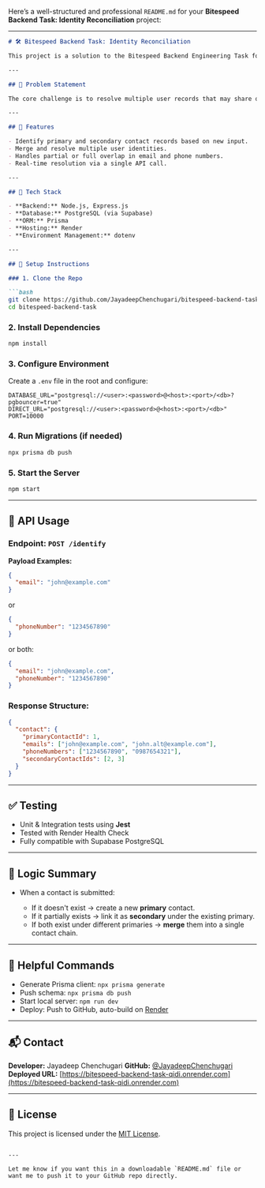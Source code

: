 Here’s a well-structured and professional `README.md` for your **Bitespeed Backend Task: Identity Reconciliation** project:

---

````markdown
# 🛠️ Bitespeed Backend Task: Identity Reconciliation

This project is a solution to the Bitespeed Backend Engineering Task focused on **Identity Reconciliation** — determining primary and secondary contact identities from user inputs (email and/or phone number).

---

## 📌 Problem Statement

The core challenge is to resolve multiple user records that may share one or more identifiers (email or phone number) into a **single, unified contact structure**. The service returns the primary contact along with all associated identifiers and secondary contact IDs.

---

## 🚀 Features

- Identify primary and secondary contact records based on new input.
- Merge and resolve multiple user identities.
- Handles partial or full overlap in email and phone numbers.
- Real-time resolution via a single API call.

---

## 📂 Tech Stack

- **Backend:** Node.js, Express.js
- **Database:** PostgreSQL (via Supabase)
- **ORM:** Prisma
- **Hosting:** Render
- **Environment Management:** dotenv

---

## 🔧 Setup Instructions

### 1. Clone the Repo

```bash
git clone https://github.com/JayadeepChenchugari/bitespeed-backend-task.git
cd bitespeed-backend-task
````

### 2. Install Dependencies

```bash
npm install
```

### 3. Configure Environment

Create a `.env` file in the root and configure:

```env
DATABASE_URL="postgresql://<user>:<password>@<host>:<port>/<db>?pgbouncer=true"
DIRECT_URL="postgresql://<user>:<password>@<host>:<port>/<db>"
PORT=10000
```

### 4. Run Migrations (if needed)

```bash
npx prisma db push
```

### 5. Start the Server

```bash
npm start
```

---

## 🧪 API Usage

### Endpoint: `POST /identify`

**Payload Examples:**

```json
{
  "email": "john@example.com"
}
```

or

```json
{
  "phoneNumber": "1234567890"
}
```

or both:

```json
{
  "email": "john@example.com",
  "phoneNumber": "1234567890"
}
```

### Response Structure:

```json
{
  "contact": {
    "primaryContactId": 1,
    "emails": ["john@example.com", "john.alt@example.com"],
    "phoneNumbers": ["1234567890", "0987654321"],
    "secondaryContactIds": [2, 3]
  }
}
```

---

## ✅ Testing

* Unit & Integration tests using **Jest**
* Tested with Render Health Check
* Fully compatible with Supabase PostgreSQL

---

## 🧠 Logic Summary

* When a contact is submitted:

  * If it doesn't exist → create a new **primary** contact.
  * If it partially exists → link it as **secondary** under the existing primary.
  * If both exist under different primaries → **merge** them into a single contact chain.

---

## 📎 Helpful Commands

* Generate Prisma client: `npx prisma generate`
* Push schema: `npx prisma db push`
* Start local server: `npm run dev`
* Deploy: Push to GitHub, auto-build on [Render](https://render.com/)

---

## 📬 Contact

**Developer:** Jayadeep Chenchugari
**GitHub:** [@JayadeepChenchugari](https://github.com/JayadeepChenchugari)
**Deployed URL:** [https://bitespeed-backend-task-qidi.onrender.com](https://bitespeed-backend-task-qidi.onrender.com)

---

## 📌 License

This project is licensed under the [MIT License](LICENSE).

```

---

Let me know if you want this in a downloadable `README.md` file or want me to push it to your GitHub repo directly.
```
